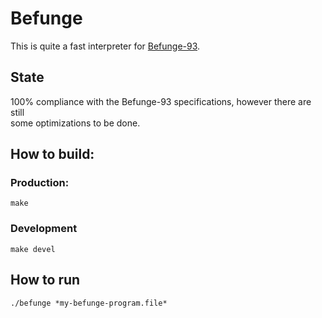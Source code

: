 # Befunge

This is quite a fast interpreter for [Befunge-93](https://en.wikipedia.org/wiki/Befunge).

## State

100% compliance with the Befunge-93 specifications, however there are still  
some optimizations to be done.

## How to build:

### Production:

```
make
```

### Development

```
make devel
```

## How to run

```
./befunge *my-befunge-program.file*
```
